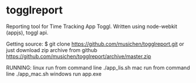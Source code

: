 # togglreport
Reporting tool for Time Tracking App Toggl. Written using node-webkit (appjs),  toggl api.

Getting source:
   $ git clone https://github.com/musichen/togglreport.git
or just download zip archive from github 
https://github.com/musichen/togglreport/archive/master.zip

RUNNING:
linux    run from command line ./app_lis.sh
mac      run from command line ./app_mac.sh
windows  run app.exe


